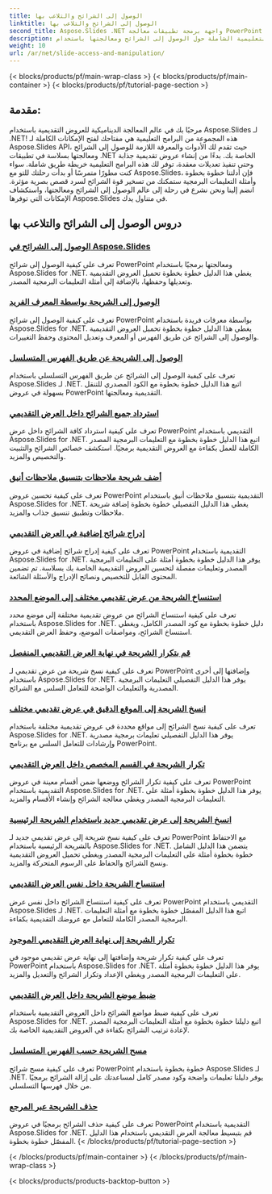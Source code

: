 ```yaml
---
title: الوصول إلى الشرائح والتلاعب بها
linktitle: الوصول إلى الشرائح والتلاعب بها
second_title: Aspose.Slides .NET واجهة برمجة تطبيقات معالجة PowerPoint
description: استكشف البرامج التعليمية الشاملة حول الوصول إلى الشرائح ومعالجتها باستخدام Aspose.Slides for .NET. تعلم كيفية إنشاء العروض التقديمية وتعديلها وتحسينها برمجيًا.
weight: 10
url: /ar/net/slide-access-and-manipulation/
---
```


{< blocks/products/pf/main-wrap-class >}
{< blocks/products/pf/main-container >}
{< blocks/products/pf/tutorial-page-section >}

## مقدمة:

مرحبًا بك في عالم المعالجة الديناميكية للعروض التقديمية باستخدام Aspose.Slides لـ .NET! هذه المجموعة من البرامج التعليمية هي مفتاحك لفتح الإمكانات الكاملة لـ Aspose.Slides API، حيث تقدم لك الأدوات والمعرفة اللازمة للوصول إلى الشرائح ومعالجتها بسلاسة في تطبيقات .NET الخاصة بك. بدءًا من إنشاء عروض تقديمية جذابة وحتى تنفيذ تعديلات معقدة، توفر لك هذه البرامج التعليمية خريطة طريق شاملة. سواء كنت مطورًا متمرسًا أو بدأت رحلتك للتو مع Aspose.Slides، فإن أدلتنا خطوة بخطوة وأمثلة التعليمات البرمجية ستمكنك من تسخير قوة الشرائح لسرد قصص بصرية مؤثرة. انضم إلينا ونحن نشرع في رحلة إلى عالم الوصول إلى الشرائح ومعالجتها، واستكشاف الإمكانات التي توفرها Aspose.Slides في متناول يدك.

## دروس الوصول إلى الشرائح والتلاعب بها
### [الوصول إلى الشرائح في Aspose.Slides](./accessing-slides/)
تعرف على كيفية الوصول إلى شرائح PowerPoint ومعالجتها برمجيًا باستخدام Aspose.Slides for .NET. يغطي هذا الدليل خطوة بخطوة تحميل العروض التقديمية وتعديلها وحفظها، بالإضافة إلى أمثلة التعليمات البرمجية المصدر.
### [الوصول إلى الشريحة بواسطة المعرف الفريد](./access-slide-by-id/)
تعرف على كيفية الوصول إلى شرائح PowerPoint بواسطة معرفات فريدة باستخدام Aspose.Slides for .NET. يغطي هذا الدليل خطوة بخطوة تحميل العروض التقديمية والوصول إلى الشرائح عن طريق الفهرس أو المعرف وتعديل المحتوى وحفظ التغييرات.
### [الوصول إلى الشريحة عن طريق الفهرس المتسلسل](./access-slide-by-index/)
تعرف على كيفية الوصول إلى الشرائح عن طريق الفهرس التسلسلي باستخدام Aspose.Slides لـ .NET. اتبع هذا الدليل خطوة بخطوة مع الكود المصدري للتنقل بسهولة في عروض PowerPoint التقديمية ومعالجتها.
### [استرداد جميع الشرائح داخل العرض التقديمي](./access-all-slides/)
تعرف على كيفية استرداد كافة الشرائح داخل عرض PowerPoint التقديمي باستخدام Aspose.Slides for .NET. اتبع هذا الدليل خطوة بخطوة مع التعليمات البرمجية المصدر الكاملة للعمل بكفاءة مع العروض التقديمية برمجيًا. استكشف خصائص الشرائح والتثبيت والتخصيص والمزيد.
### [أضف شريحة ملاحظات بتنسيق ملاحظات أنيق](./add-notes-slide-with-notes-style/)
تعرف على كيفية تحسين عروض PowerPoint التقديمية بتنسيق ملاحظات أنيق باستخدام Aspose.Slides for .NET. يغطي هذا الدليل التفصيلي خطوة بخطوة إضافة شريحة ملاحظات وتطبيق تنسيق جذاب والمزيد.
### [إدراج شرائح إضافية في العرض التقديمي](./add-slides/)
تعرف على كيفية إدراج شرائح إضافية في عروض PowerPoint التقديمية باستخدام Aspose.Slides for .NET. يوفر هذا الدليل خطوة بخطوة أمثلة على التعليمات البرمجية المصدر وتعليمات مفصلة لتحسين العروض التقديمية الخاصة بك بسلاسة. تم تضمين المحتوى القابل للتخصيص ونصائح الإدراج والأسئلة الشائعة.
### [استنساخ الشريحة من عرض تقديمي مختلف إلى الموضع المحدد](./clone-slide-from-another-presentation-specified-position/)
تعرف على كيفية استنساخ الشرائح من عروض تقديمية مختلفة إلى موضع محدد باستخدام Aspose.Slides for .NET. دليل خطوة بخطوة مع كود المصدر الكامل، ويغطي استنساخ الشرائح، ومواصفات الموضع، وحفظ العرض التقديمي.
### [قم بتكرار الشريحة في نهاية العرض التقديمي المنفصل](./clone-slide-end-of-another-presentation/)
تعرف على كيفية نسخ شريحة من عرض تقديمي لـ PowerPoint وإضافتها إلى أخرى باستخدام Aspose.Slides for .NET. يوفر هذا الدليل التفصيلي التعليمات البرمجية المصدرية والتعليمات الواضحة للتعامل السلس مع الشرائح.
### [انسخ الشريحة إلى الموقع الدقيق في عرض تقديمي مختلف](./clone-slide-to-specific-position-in-another-presentation/)
تعرف على كيفية نسخ الشرائح إلى مواقع محددة في عروض تقديمية مختلفة باستخدام Aspose.Slides for .NET. يوفر هذا الدليل التفصيلي تعليمات برمجية مصدرية وإرشادات للتعامل السلس مع برنامج PowerPoint.
### [تكرار الشريحة في القسم المخصص داخل العرض التقديمي](./clone-slide-into-specified-section/)
تعرف على كيفية تكرار الشرائح ووضعها ضمن أقسام معينة في عروض PowerPoint التقديمية باستخدام Aspose.Slides for .NET. يوفر هذا الدليل خطوة بخطوة أمثلة على التعليمات البرمجية المصدر ويغطي معالجة الشرائح وإنشاء الأقسام والمزيد.
### [انسخ الشريحة إلى عرض تقديمي جديد باستخدام الشريحة الرئيسية](./clone-slide-to-another-presentation-with-master/)
تعرف على كيفية نسخ شريحة إلى عرض تقديمي جديد لـ PowerPoint مع الاحتفاظ بالشريحة الرئيسية باستخدام Aspose.Slides for .NET. يتضمن هذا الدليل الشامل خطوة بخطوة أمثلة على التعليمات البرمجية المصدر ويغطي تحميل العروض التقديمية ونسخ الشرائح والحفاظ على الرسوم المتحركة والمزيد.
### [استنساخ الشريحة داخل نفس العرض التقديمي](./clone-slide-within-same-presentation/)
تعرف على كيفية استنساخ الشرائح داخل نفس عرض PowerPoint التقديمي باستخدام Aspose.Slides لـ .NET. اتبع هذا الدليل المفصّل خطوة بخطوة مع أمثلة التعليمات البرمجية المصدر الكاملة للتعامل مع عروضك التقديمية بكفاءة.
### [تكرار الشريحة إلى نهاية العرض التقديمي الموجود](./clone-slide-within-same-presentation-to-end/)
تعرف على كيفية تكرار شريحة وإضافتها إلى نهاية عرض تقديمي موجود في PowerPoint باستخدام Aspose.Slides for .NET. يوفر هذا الدليل خطوة بخطوة أمثلة على التعليمات البرمجية المصدر ويغطي الإعداد وتكرار الشرائح والتعديل والمزيد.
### [ضبط موضع الشريحة داخل العرض التقديمي](./change-slide-position/)
تعرف على كيفية ضبط مواضع الشرائح داخل العروض التقديمية باستخدام Aspose.Slides for .NET. اتبع دليلنا خطوة بخطوة مع أمثلة التعليمات البرمجية المصدر لإعادة ترتيب الشرائح بكفاءة في العروض التقديمية الخاصة بك.
### [مسح الشريحة حسب الفهرس المتسلسل](./remove-slide-using-index/)
تعرف على كيفية مسح شرائح PowerPoint خطوة بخطوة باستخدام Aspose.Slides لـ .NET. يوفر دليلنا تعليمات واضحة وكود مصدر كامل لمساعدتك على إزالة الشرائح برمجيًا من خلال فهرسها التسلسلي.
### [حذف الشريحة عبر المرجع](./remove-slide-using-reference/)
تعرف على كيفية حذف الشرائح برمجيًا في عروض PowerPoint التقديمية باستخدام Aspose.Slides for .NET. قم بتبسيط معالجة العرض التقديمي باستخدام هذا الدليل المفصّل خطوة بخطوة.
{< /blocks/products/pf/tutorial-page-section >}

{< /blocks/products/pf/main-container >}
{< /blocks/products/pf/main-wrap-class >}

{< blocks/products/products-backtop-button >}
